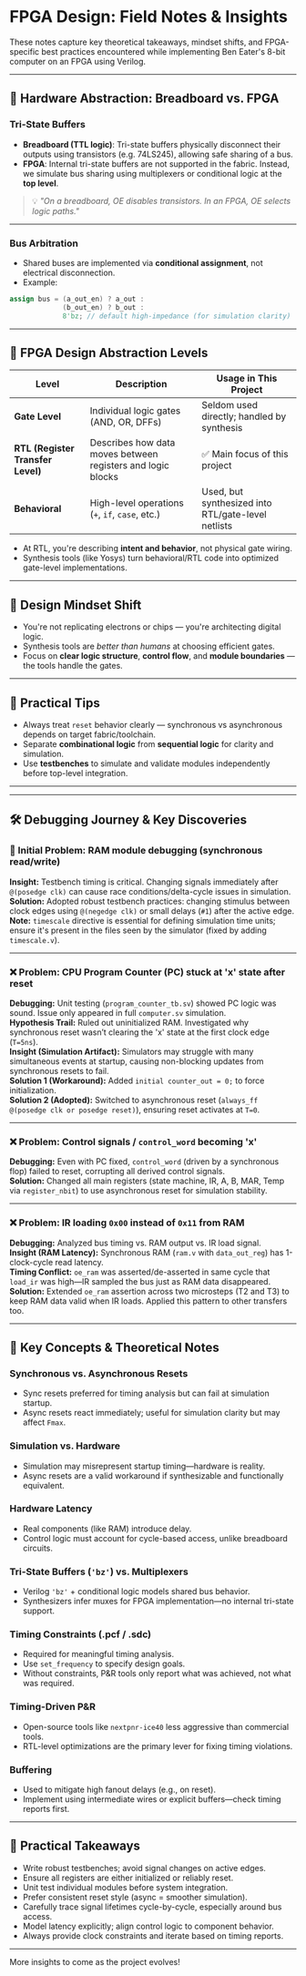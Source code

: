 # FPGA Design: Field Notes & Insights

These notes capture key theoretical takeaways, mindset shifts, and FPGA-specific best practices encountered while implementing Ben Eater's 8-bit computer on an FPGA using Verilog.

---

## 🧠 Hardware Abstraction: Breadboard vs. FPGA

### Tri-State Buffers

- **Breadboard (TTL logic)**: Tri-state buffers physically disconnect their outputs using transistors (e.g. 74LS245), allowing safe sharing of a bus.
- **FPGA**: Internal tri-state buffers are not supported in the fabric. Instead, we simulate bus sharing using multiplexers or conditional logic at the **top level**.

> 💡 *"On a breadboard, OE disables transistors. In an FPGA, OE selects logic paths."*

---

### Bus Arbitration

- Shared buses are implemented via **conditional assignment**, not electrical disconnection.
- Example:

```verilog
assign bus = (a_out_en) ? a_out :
             (b_out_en) ? b_out :
             8'bz; // default high-impedance (for simulation clarity)
```

---

## 🧰 FPGA Design Abstraction Levels

| Level          | Description | Usage in This Project |
|----------------|-------------|------------------------|
| **Gate Level** | Individual logic gates (AND, OR, DFFs) | Seldom used directly; handled by synthesis |
| **RTL (Register Transfer Level)** | Describes how data moves between registers and logic blocks | ✅ Main focus of this project |
| **Behavioral** | High-level operations (`+`, `if`, `case`, etc.) | Used, but synthesized into RTL/gate-level netlists |

- At RTL, you're describing **intent and behavior**, not physical gate wiring.
- Synthesis tools (like Yosys) turn behavioral/RTL code into optimized gate-level implementations.

---

## 💬 Design Mindset Shift

- You're not replicating electrons or chips — you're architecting digital logic.
- Synthesis tools are *better than humans* at choosing efficient gates.
- Focus on **clear logic structure**, **control flow**, and **module boundaries** — the tools handle the gates.

---

## 📌 Practical Tips

- Always treat `reset` behavior clearly — synchronous vs asynchronous depends on target fabric/toolchain.
- Separate **combinational logic** from **sequential logic** for clarity and simulation.
- Use **testbenches** to simulate and validate modules independently before top-level integration.

---

---

## 🛠️ Debugging Journey & Key Discoveries

### 🧩 Initial Problem: RAM module debugging (synchronous read/write)

**Insight:** Testbench timing is critical. Changing signals immediately after `@(posedge clk)` can cause race conditions/delta-cycle issues in simulation.  
**Solution:** Adopted robust testbench practices: changing stimulus between clock edges using `@(negedge clk)` or small delays (`#1`) after the active edge.  
**Note:** `timescale` directive is essential for defining simulation time units; ensure it's present in the files seen by the simulator (fixed by adding `timescale.v`).

---

### ❌ Problem: CPU Program Counter (PC) stuck at 'x' state after reset

**Debugging:** Unit testing (`program_counter_tb.sv`) showed PC logic was sound. Issue only appeared in full `computer.sv` simulation.  
**Hypothesis Trail:** Ruled out uninitialized RAM. Investigated why synchronous reset wasn’t clearing the 'x' state at the first clock edge (`T=5ns`).  
**Insight (Simulation Artifact):** Simulators may struggle with many simultaneous events at startup, causing non-blocking updates from synchronous resets to fail.  
**Solution 1 (Workaround):** Added `initial counter_out = 0;` to force initialization.  
**Solution 2 (Adopted):** Switched to asynchronous reset (`always_ff @(posedge clk or posedge reset)`), ensuring reset activates at `T=0`.

---

### ❌ Problem: Control signals / `control_word` becoming 'x'

**Debugging:** Even with PC fixed, `control_word` (driven by a synchronous flop) failed to reset, corrupting all derived control signals.  
**Solution:** Changed all main registers (state machine, IR, A, B, MAR, Temp via `register_nbit`) to use asynchronous reset for simulation stability.

---

### ❌ Problem: IR loading `0x00` instead of `0x11` from RAM

**Debugging:** Analyzed bus timing vs. RAM output vs. IR load signal.  
**Insight (RAM Latency):** Synchronous RAM (`ram.v` with `data_out_reg`) has 1-clock-cycle read latency.  
**Timing Conflict:** `oe_ram` was asserted/de-asserted in same cycle that `load_ir` was high—IR sampled the bus just as RAM data disappeared.  
**Solution:** Extended `oe_ram` assertion across two microsteps (T2 and T3) to keep RAM data valid when IR loads. Applied this pattern to other transfers too.

---

## 🔬 Key Concepts & Theoretical Notes

### Synchronous vs. Asynchronous Resets

- Sync resets preferred for timing analysis but can fail at simulation startup.
- Async resets react immediately; useful for simulation clarity but may affect `Fmax`.

### Simulation vs. Hardware

- Simulation may misrepresent startup timing—hardware is reality.
- Async resets are a valid workaround if synthesizable and functionally equivalent.

### Hardware Latency

- Real components (like RAM) introduce delay.
- Control logic must account for cycle-based access, unlike breadboard circuits.

### Tri-State Buffers (`'bz'`) vs. Multiplexers

- Verilog `'bz'` + conditional logic models shared bus behavior.
- Synthesizers infer muxes for FPGA implementation—no internal tri-state support.

### Timing Constraints (.pcf / .sdc)

- Required for meaningful timing analysis.
- Use `set_frequency` to specify design goals.
- Without constraints, P&R tools only report what was achieved, not what was required.

### Timing-Driven P&R

- Open-source tools like `nextpnr-ice40` less aggressive than commercial tools.
- RTL-level optimizations are the primary lever for fixing timing violations.

### Buffering

- Used to mitigate high fanout delays (e.g., on reset).
- Implement using intermediate wires or explicit buffers—check timing reports first.

---

## 🧪 Practical Takeaways

- Write robust testbenches; avoid signal changes on active edges.
- Ensure all registers are either initialized or reliably reset.
- Unit test individual modules before system integration.
- Prefer consistent reset style (async = smoother simulation).
- Carefully trace signal lifetimes cycle-by-cycle, especially around bus access.
- Model latency explicitly; align control logic to component behavior.
- Always provide clock constraints and iterate based on timing reports.

---

More insights to come as the project evolves!
